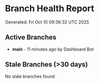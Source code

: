# Branch Health Report
Generated: Fri Oct 10 09:36:32 UTC 2025

## Active Branches
- **main** - 11 minutes ago by Dashboard Bot

## Stale Branches (>30 days)
No stale branches found
